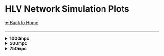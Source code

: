 # HLV Network Simulation Plots

[⬅️ Back to Home](index.md)

---


<details style=''>
<summary><strong>1000mpc</strong></summary>

<details style='margin-left: 10px;'>
<summary><strong>m1_10.0_m2_10.0</strong></summary>

<img src="plots/HLV/1000mpc/m1_10.0_m2_10.0/2dcrossmatch-1.png" alt="2dcrossmatch-1.png" width="700px" style="margin-bottom: 20px; border: 1px solid #ccc; box-shadow: 0 2px 8px rgba(0,0,0,0.1);" />
<embed src="plots/HLV/1000mpc/m1_10.0_m2_10.0/2dcrossmatch.pdf" width="100%" height="600px" type="application/pdf" style="margin-bottom: 20px; border: 1px solid #ccc;" />
<img src="plots/HLV/1000mpc/m1_10.0_m2_10.0/3dcrossmatch-1.png" alt="3dcrossmatch-1.png" width="700px" style="margin-bottom: 20px; border: 1px solid #ccc; box-shadow: 0 2px 8px rgba(0,0,0,0.1);" />
<embed src="plots/HLV/1000mpc/m1_10.0_m2_10.0/3dcrossmatch.pdf" width="100%" height="600px" type="application/pdf" style="margin-bottom: 20px; border: 1px solid #ccc;" />
<img src="plots/HLV/1000mpc/m1_10.0_m2_10.0/fisher_HLV_m1_10.0_m2_10.0_1d_marginals.png" alt="fisher_HLV_m1_10.0_m2_10.0_1d_marginals.png" width="700px" style="margin-bottom: 20px; border: 1px solid #ccc; box-shadow: 0 2px 8px rgba(0,0,0,0.1);" />
<img src="plots/HLV/1000mpc/m1_10.0_m2_10.0/fisher_HLV_m1_10.0_m2_10.0_corner.png" alt="fisher_HLV_m1_10.0_m2_10.0_corner.png" width="700px" style="margin-bottom: 20px; border: 1px solid #ccc; box-shadow: 0 2px 8px rgba(0,0,0,0.1);" />
<img src="plots/HLV/1000mpc/m1_10.0_m2_10.0/fisher_HLV_m1_10.0_m2_10.0_covariance_matrix.png" alt="fisher_HLV_m1_10.0_m2_10.0_covariance_matrix.png" width="700px" style="margin-bottom: 20px; border: 1px solid #ccc; box-shadow: 0 2px 8px rgba(0,0,0,0.1);" />
<img src="plots/HLV/1000mpc/m1_10.0_m2_10.0/fisher_HLV_m1_10.0_m2_10.0_distance_theta_posterior.png" alt="fisher_HLV_m1_10.0_m2_10.0_distance_theta_posterior.png" width="700px" style="margin-bottom: 20px; border: 1px solid #ccc; box-shadow: 0 2px 8px rgba(0,0,0,0.1);" />
<img src="plots/HLV/1000mpc/m1_10.0_m2_10.0/fisher_HLV_m1_10.0_m2_10.0_fisher_matrix.png" alt="fisher_HLV_m1_10.0_m2_10.0_fisher_matrix.png" width="700px" style="margin-bottom: 20px; border: 1px solid #ccc; box-shadow: 0 2px 8px rgba(0,0,0,0.1);" />
<img src="plots/HLV/1000mpc/m1_10.0_m2_10.0/fisher_HLV_m1_10.0_m2_10.0_radec_posterior.png" alt="fisher_HLV_m1_10.0_m2_10.0_radec_posterior.png" width="700px" style="margin-bottom: 20px; border: 1px solid #ccc; box-shadow: 0 2px 8px rgba(0,0,0,0.1);" />
<img src="plots/HLV/1000mpc/m1_10.0_m2_10.0/skymap-1.png" alt="skymap-1.png" width="700px" style="margin-bottom: 20px; border: 1px solid #ccc; box-shadow: 0 2px 8px rgba(0,0,0,0.1);" />
<embed src="plots/HLV/1000mpc/m1_10.0_m2_10.0/skymap.pdf" width="100%" height="600px" type="application/pdf" style="margin-bottom: 20px; border: 1px solid #ccc;" />

</details>

<details style='margin-left: 10px;'>
<summary><strong>m1_20.0_m2_20.0</strong></summary>

<img src="plots/HLV/1000mpc/m1_20.0_m2_20.0/2dcrossmatch-1.png" alt="2dcrossmatch-1.png" width="700px" style="margin-bottom: 20px; border: 1px solid #ccc; box-shadow: 0 2px 8px rgba(0,0,0,0.1);" />
<embed src="plots/HLV/1000mpc/m1_20.0_m2_20.0/2dcrossmatch.pdf" width="100%" height="600px" type="application/pdf" style="margin-bottom: 20px; border: 1px solid #ccc;" />
<img src="plots/HLV/1000mpc/m1_20.0_m2_20.0/3dcrossmatch-1.png" alt="3dcrossmatch-1.png" width="700px" style="margin-bottom: 20px; border: 1px solid #ccc; box-shadow: 0 2px 8px rgba(0,0,0,0.1);" />
<embed src="plots/HLV/1000mpc/m1_20.0_m2_20.0/3dcrossmatch.pdf" width="100%" height="600px" type="application/pdf" style="margin-bottom: 20px; border: 1px solid #ccc;" />
<img src="plots/HLV/1000mpc/m1_20.0_m2_20.0/fisher_HLV_m1_20.0_m2_20.0_1d_marginals.png" alt="fisher_HLV_m1_20.0_m2_20.0_1d_marginals.png" width="700px" style="margin-bottom: 20px; border: 1px solid #ccc; box-shadow: 0 2px 8px rgba(0,0,0,0.1);" />
<img src="plots/HLV/1000mpc/m1_20.0_m2_20.0/fisher_HLV_m1_20.0_m2_20.0_corner.png" alt="fisher_HLV_m1_20.0_m2_20.0_corner.png" width="700px" style="margin-bottom: 20px; border: 1px solid #ccc; box-shadow: 0 2px 8px rgba(0,0,0,0.1);" />
<img src="plots/HLV/1000mpc/m1_20.0_m2_20.0/fisher_HLV_m1_20.0_m2_20.0_covariance_matrix.png" alt="fisher_HLV_m1_20.0_m2_20.0_covariance_matrix.png" width="700px" style="margin-bottom: 20px; border: 1px solid #ccc; box-shadow: 0 2px 8px rgba(0,0,0,0.1);" />
<img src="plots/HLV/1000mpc/m1_20.0_m2_20.0/fisher_HLV_m1_20.0_m2_20.0_distance_theta_posterior.png" alt="fisher_HLV_m1_20.0_m2_20.0_distance_theta_posterior.png" width="700px" style="margin-bottom: 20px; border: 1px solid #ccc; box-shadow: 0 2px 8px rgba(0,0,0,0.1);" />
<img src="plots/HLV/1000mpc/m1_20.0_m2_20.0/fisher_HLV_m1_20.0_m2_20.0_fisher_matrix.png" alt="fisher_HLV_m1_20.0_m2_20.0_fisher_matrix.png" width="700px" style="margin-bottom: 20px; border: 1px solid #ccc; box-shadow: 0 2px 8px rgba(0,0,0,0.1);" />
<img src="plots/HLV/1000mpc/m1_20.0_m2_20.0/fisher_HLV_m1_20.0_m2_20.0_radec_posterior.png" alt="fisher_HLV_m1_20.0_m2_20.0_radec_posterior.png" width="700px" style="margin-bottom: 20px; border: 1px solid #ccc; box-shadow: 0 2px 8px rgba(0,0,0,0.1);" />
<img src="plots/HLV/1000mpc/m1_20.0_m2_20.0/skymap-1.png" alt="skymap-1.png" width="700px" style="margin-bottom: 20px; border: 1px solid #ccc; box-shadow: 0 2px 8px rgba(0,0,0,0.1);" />
<embed src="plots/HLV/1000mpc/m1_20.0_m2_20.0/skymap.pdf" width="100%" height="600px" type="application/pdf" style="margin-bottom: 20px; border: 1px solid #ccc;" />

</details>

<details style='margin-left: 10px;'>
<summary><strong>m1_30.0_m2_30.0</strong></summary>

<img src="plots/HLV/1000mpc/m1_30.0_m2_30.0/2dcrossmatch-1.png" alt="2dcrossmatch-1.png" width="700px" style="margin-bottom: 20px; border: 1px solid #ccc; box-shadow: 0 2px 8px rgba(0,0,0,0.1);" />
<embed src="plots/HLV/1000mpc/m1_30.0_m2_30.0/2dcrossmatch.pdf" width="100%" height="600px" type="application/pdf" style="margin-bottom: 20px; border: 1px solid #ccc;" />
<img src="plots/HLV/1000mpc/m1_30.0_m2_30.0/3dcrossmatch-1.png" alt="3dcrossmatch-1.png" width="700px" style="margin-bottom: 20px; border: 1px solid #ccc; box-shadow: 0 2px 8px rgba(0,0,0,0.1);" />
<embed src="plots/HLV/1000mpc/m1_30.0_m2_30.0/3dcrossmatch.pdf" width="100%" height="600px" type="application/pdf" style="margin-bottom: 20px; border: 1px solid #ccc;" />
<img src="plots/HLV/1000mpc/m1_30.0_m2_30.0/fisher_HLV_m1_30.0_m2_30.0_1d_marginals.png" alt="fisher_HLV_m1_30.0_m2_30.0_1d_marginals.png" width="700px" style="margin-bottom: 20px; border: 1px solid #ccc; box-shadow: 0 2px 8px rgba(0,0,0,0.1);" />
<img src="plots/HLV/1000mpc/m1_30.0_m2_30.0/fisher_HLV_m1_30.0_m2_30.0_corner.png" alt="fisher_HLV_m1_30.0_m2_30.0_corner.png" width="700px" style="margin-bottom: 20px; border: 1px solid #ccc; box-shadow: 0 2px 8px rgba(0,0,0,0.1);" />
<img src="plots/HLV/1000mpc/m1_30.0_m2_30.0/fisher_HLV_m1_30.0_m2_30.0_covariance_matrix.png" alt="fisher_HLV_m1_30.0_m2_30.0_covariance_matrix.png" width="700px" style="margin-bottom: 20px; border: 1px solid #ccc; box-shadow: 0 2px 8px rgba(0,0,0,0.1);" />
<img src="plots/HLV/1000mpc/m1_30.0_m2_30.0/fisher_HLV_m1_30.0_m2_30.0_distance_theta_posterior.png" alt="fisher_HLV_m1_30.0_m2_30.0_distance_theta_posterior.png" width="700px" style="margin-bottom: 20px; border: 1px solid #ccc; box-shadow: 0 2px 8px rgba(0,0,0,0.1);" />
<img src="plots/HLV/1000mpc/m1_30.0_m2_30.0/fisher_HLV_m1_30.0_m2_30.0_fisher_matrix.png" alt="fisher_HLV_m1_30.0_m2_30.0_fisher_matrix.png" width="700px" style="margin-bottom: 20px; border: 1px solid #ccc; box-shadow: 0 2px 8px rgba(0,0,0,0.1);" />
<img src="plots/HLV/1000mpc/m1_30.0_m2_30.0/fisher_HLV_m1_30.0_m2_30.0_radec_posterior.png" alt="fisher_HLV_m1_30.0_m2_30.0_radec_posterior.png" width="700px" style="margin-bottom: 20px; border: 1px solid #ccc; box-shadow: 0 2px 8px rgba(0,0,0,0.1);" />
<img src="plots/HLV/1000mpc/m1_30.0_m2_30.0/skymap-1.png" alt="skymap-1.png" width="700px" style="margin-bottom: 20px; border: 1px solid #ccc; box-shadow: 0 2px 8px rgba(0,0,0,0.1);" />
<embed src="plots/HLV/1000mpc/m1_30.0_m2_30.0/skymap.pdf" width="100%" height="600px" type="application/pdf" style="margin-bottom: 20px; border: 1px solid #ccc;" />

</details>

<details style='margin-left: 10px;'>
<summary><strong>m1_40.0_m2_40.0</strong></summary>

<img src="plots/HLV/1000mpc/m1_40.0_m2_40.0/2dcrossmatch-1.png" alt="2dcrossmatch-1.png" width="700px" style="margin-bottom: 20px; border: 1px solid #ccc; box-shadow: 0 2px 8px rgba(0,0,0,0.1);" />
<embed src="plots/HLV/1000mpc/m1_40.0_m2_40.0/2dcrossmatch.pdf" width="100%" height="600px" type="application/pdf" style="margin-bottom: 20px; border: 1px solid #ccc;" />
<img src="plots/HLV/1000mpc/m1_40.0_m2_40.0/3dcrossmatch-1.png" alt="3dcrossmatch-1.png" width="700px" style="margin-bottom: 20px; border: 1px solid #ccc; box-shadow: 0 2px 8px rgba(0,0,0,0.1);" />
<embed src="plots/HLV/1000mpc/m1_40.0_m2_40.0/3dcrossmatch.pdf" width="100%" height="600px" type="application/pdf" style="margin-bottom: 20px; border: 1px solid #ccc;" />
<img src="plots/HLV/1000mpc/m1_40.0_m2_40.0/fisher_HLV_m1_40.0_m2_40.0_1d_marginals.png" alt="fisher_HLV_m1_40.0_m2_40.0_1d_marginals.png" width="700px" style="margin-bottom: 20px; border: 1px solid #ccc; box-shadow: 0 2px 8px rgba(0,0,0,0.1);" />
<img src="plots/HLV/1000mpc/m1_40.0_m2_40.0/fisher_HLV_m1_40.0_m2_40.0_corner.png" alt="fisher_HLV_m1_40.0_m2_40.0_corner.png" width="700px" style="margin-bottom: 20px; border: 1px solid #ccc; box-shadow: 0 2px 8px rgba(0,0,0,0.1);" />
<img src="plots/HLV/1000mpc/m1_40.0_m2_40.0/fisher_HLV_m1_40.0_m2_40.0_covariance_matrix.png" alt="fisher_HLV_m1_40.0_m2_40.0_covariance_matrix.png" width="700px" style="margin-bottom: 20px; border: 1px solid #ccc; box-shadow: 0 2px 8px rgba(0,0,0,0.1);" />
<img src="plots/HLV/1000mpc/m1_40.0_m2_40.0/fisher_HLV_m1_40.0_m2_40.0_distance_theta_posterior.png" alt="fisher_HLV_m1_40.0_m2_40.0_distance_theta_posterior.png" width="700px" style="margin-bottom: 20px; border: 1px solid #ccc; box-shadow: 0 2px 8px rgba(0,0,0,0.1);" />
<img src="plots/HLV/1000mpc/m1_40.0_m2_40.0/fisher_HLV_m1_40.0_m2_40.0_fisher_matrix.png" alt="fisher_HLV_m1_40.0_m2_40.0_fisher_matrix.png" width="700px" style="margin-bottom: 20px; border: 1px solid #ccc; box-shadow: 0 2px 8px rgba(0,0,0,0.1);" />
<img src="plots/HLV/1000mpc/m1_40.0_m2_40.0/fisher_HLV_m1_40.0_m2_40.0_radec_posterior.png" alt="fisher_HLV_m1_40.0_m2_40.0_radec_posterior.png" width="700px" style="margin-bottom: 20px; border: 1px solid #ccc; box-shadow: 0 2px 8px rgba(0,0,0,0.1);" />
<img src="plots/HLV/1000mpc/m1_40.0_m2_40.0/skymap-1.png" alt="skymap-1.png" width="700px" style="margin-bottom: 20px; border: 1px solid #ccc; box-shadow: 0 2px 8px rgba(0,0,0,0.1);" />
<embed src="plots/HLV/1000mpc/m1_40.0_m2_40.0/skymap.pdf" width="100%" height="600px" type="application/pdf" style="margin-bottom: 20px; border: 1px solid #ccc;" />

</details>

<details style='margin-left: 10px;'>
<summary><strong>m1_5.0_m2_5.0</strong></summary>

<img src="plots/HLV/1000mpc/m1_5.0_m2_5.0/2dcrossmatch-1.png" alt="2dcrossmatch-1.png" width="700px" style="margin-bottom: 20px; border: 1px solid #ccc; box-shadow: 0 2px 8px rgba(0,0,0,0.1);" />
<embed src="plots/HLV/1000mpc/m1_5.0_m2_5.0/2dcrossmatch.pdf" width="100%" height="600px" type="application/pdf" style="margin-bottom: 20px; border: 1px solid #ccc;" />
<img src="plots/HLV/1000mpc/m1_5.0_m2_5.0/3dcrossmatch-1.png" alt="3dcrossmatch-1.png" width="700px" style="margin-bottom: 20px; border: 1px solid #ccc; box-shadow: 0 2px 8px rgba(0,0,0,0.1);" />
<embed src="plots/HLV/1000mpc/m1_5.0_m2_5.0/3dcrossmatch.pdf" width="100%" height="600px" type="application/pdf" style="margin-bottom: 20px; border: 1px solid #ccc;" />
<img src="plots/HLV/1000mpc/m1_5.0_m2_5.0/fisher_HLV_m1_5.0_m2_5.0_1d_marginals.png" alt="fisher_HLV_m1_5.0_m2_5.0_1d_marginals.png" width="700px" style="margin-bottom: 20px; border: 1px solid #ccc; box-shadow: 0 2px 8px rgba(0,0,0,0.1);" />
<img src="plots/HLV/1000mpc/m1_5.0_m2_5.0/fisher_HLV_m1_5.0_m2_5.0_corner.png" alt="fisher_HLV_m1_5.0_m2_5.0_corner.png" width="700px" style="margin-bottom: 20px; border: 1px solid #ccc; box-shadow: 0 2px 8px rgba(0,0,0,0.1);" />
<img src="plots/HLV/1000mpc/m1_5.0_m2_5.0/fisher_HLV_m1_5.0_m2_5.0_covariance_matrix.png" alt="fisher_HLV_m1_5.0_m2_5.0_covariance_matrix.png" width="700px" style="margin-bottom: 20px; border: 1px solid #ccc; box-shadow: 0 2px 8px rgba(0,0,0,0.1);" />
<img src="plots/HLV/1000mpc/m1_5.0_m2_5.0/fisher_HLV_m1_5.0_m2_5.0_distance_theta_posterior.png" alt="fisher_HLV_m1_5.0_m2_5.0_distance_theta_posterior.png" width="700px" style="margin-bottom: 20px; border: 1px solid #ccc; box-shadow: 0 2px 8px rgba(0,0,0,0.1);" />
<img src="plots/HLV/1000mpc/m1_5.0_m2_5.0/fisher_HLV_m1_5.0_m2_5.0_fisher_matrix.png" alt="fisher_HLV_m1_5.0_m2_5.0_fisher_matrix.png" width="700px" style="margin-bottom: 20px; border: 1px solid #ccc; box-shadow: 0 2px 8px rgba(0,0,0,0.1);" />
<img src="plots/HLV/1000mpc/m1_5.0_m2_5.0/fisher_HLV_m1_5.0_m2_5.0_radec_posterior.png" alt="fisher_HLV_m1_5.0_m2_5.0_radec_posterior.png" width="700px" style="margin-bottom: 20px; border: 1px solid #ccc; box-shadow: 0 2px 8px rgba(0,0,0,0.1);" />
<img src="plots/HLV/1000mpc/m1_5.0_m2_5.0/skymap-1.png" alt="skymap-1.png" width="700px" style="margin-bottom: 20px; border: 1px solid #ccc; box-shadow: 0 2px 8px rgba(0,0,0,0.1);" />
<embed src="plots/HLV/1000mpc/m1_5.0_m2_5.0/skymap.pdf" width="100%" height="600px" type="application/pdf" style="margin-bottom: 20px; border: 1px solid #ccc;" />

</details>

<details style='margin-left: 10px;'>
<summary><strong>m1_50.0_m2_50.0</strong></summary>

<img src="plots/HLV/1000mpc/m1_50.0_m2_50.0/2dcrossmatch-1.png" alt="2dcrossmatch-1.png" width="700px" style="margin-bottom: 20px; border: 1px solid #ccc; box-shadow: 0 2px 8px rgba(0,0,0,0.1);" />
<embed src="plots/HLV/1000mpc/m1_50.0_m2_50.0/2dcrossmatch.pdf" width="100%" height="600px" type="application/pdf" style="margin-bottom: 20px; border: 1px solid #ccc;" />
<img src="plots/HLV/1000mpc/m1_50.0_m2_50.0/3dcrossmatch-1.png" alt="3dcrossmatch-1.png" width="700px" style="margin-bottom: 20px; border: 1px solid #ccc; box-shadow: 0 2px 8px rgba(0,0,0,0.1);" />
<embed src="plots/HLV/1000mpc/m1_50.0_m2_50.0/3dcrossmatch.pdf" width="100%" height="600px" type="application/pdf" style="margin-bottom: 20px; border: 1px solid #ccc;" />
<img src="plots/HLV/1000mpc/m1_50.0_m2_50.0/fisher_HLV_m1_50.0_m2_50.0_1d_marginals.png" alt="fisher_HLV_m1_50.0_m2_50.0_1d_marginals.png" width="700px" style="margin-bottom: 20px; border: 1px solid #ccc; box-shadow: 0 2px 8px rgba(0,0,0,0.1);" />
<img src="plots/HLV/1000mpc/m1_50.0_m2_50.0/fisher_HLV_m1_50.0_m2_50.0_corner.png" alt="fisher_HLV_m1_50.0_m2_50.0_corner.png" width="700px" style="margin-bottom: 20px; border: 1px solid #ccc; box-shadow: 0 2px 8px rgba(0,0,0,0.1);" />
<img src="plots/HLV/1000mpc/m1_50.0_m2_50.0/fisher_HLV_m1_50.0_m2_50.0_covariance_matrix.png" alt="fisher_HLV_m1_50.0_m2_50.0_covariance_matrix.png" width="700px" style="margin-bottom: 20px; border: 1px solid #ccc; box-shadow: 0 2px 8px rgba(0,0,0,0.1);" />
<img src="plots/HLV/1000mpc/m1_50.0_m2_50.0/fisher_HLV_m1_50.0_m2_50.0_distance_theta_posterior.png" alt="fisher_HLV_m1_50.0_m2_50.0_distance_theta_posterior.png" width="700px" style="margin-bottom: 20px; border: 1px solid #ccc; box-shadow: 0 2px 8px rgba(0,0,0,0.1);" />
<img src="plots/HLV/1000mpc/m1_50.0_m2_50.0/fisher_HLV_m1_50.0_m2_50.0_fisher_matrix.png" alt="fisher_HLV_m1_50.0_m2_50.0_fisher_matrix.png" width="700px" style="margin-bottom: 20px; border: 1px solid #ccc; box-shadow: 0 2px 8px rgba(0,0,0,0.1);" />
<img src="plots/HLV/1000mpc/m1_50.0_m2_50.0/fisher_HLV_m1_50.0_m2_50.0_radec_posterior.png" alt="fisher_HLV_m1_50.0_m2_50.0_radec_posterior.png" width="700px" style="margin-bottom: 20px; border: 1px solid #ccc; box-shadow: 0 2px 8px rgba(0,0,0,0.1);" />
<img src="plots/HLV/1000mpc/m1_50.0_m2_50.0/skymap-1.png" alt="skymap-1.png" width="700px" style="margin-bottom: 20px; border: 1px solid #ccc; box-shadow: 0 2px 8px rgba(0,0,0,0.1);" />
<embed src="plots/HLV/1000mpc/m1_50.0_m2_50.0/skymap.pdf" width="100%" height="600px" type="application/pdf" style="margin-bottom: 20px; border: 1px solid #ccc;" />

</details>

</details>


<details style=''>
<summary><strong>500mpc</strong></summary>

<details style='margin-left: 10px;'>
<summary><strong>m1_10.0_m2_10.0</strong></summary>

<img src="plots/HLV/500mpc/m1_10.0_m2_10.0/2dcrossmatch-1.png" alt="2dcrossmatch-1.png" width="700px" style="margin-bottom: 20px; border: 1px solid #ccc; box-shadow: 0 2px 8px rgba(0,0,0,0.1);" />
<embed src="plots/HLV/500mpc/m1_10.0_m2_10.0/2dcrossmatch.pdf" width="100%" height="600px" type="application/pdf" style="margin-bottom: 20px; border: 1px solid #ccc;" />
<img src="plots/HLV/500mpc/m1_10.0_m2_10.0/3dcrossmatch-1.png" alt="3dcrossmatch-1.png" width="700px" style="margin-bottom: 20px; border: 1px solid #ccc; box-shadow: 0 2px 8px rgba(0,0,0,0.1);" />
<embed src="plots/HLV/500mpc/m1_10.0_m2_10.0/3dcrossmatch.pdf" width="100%" height="600px" type="application/pdf" style="margin-bottom: 20px; border: 1px solid #ccc;" />
<img src="plots/HLV/500mpc/m1_10.0_m2_10.0/fisher_HLV_m1_10.0_m2_10.0_1d_marginals.png" alt="fisher_HLV_m1_10.0_m2_10.0_1d_marginals.png" width="700px" style="margin-bottom: 20px; border: 1px solid #ccc; box-shadow: 0 2px 8px rgba(0,0,0,0.1);" />
<img src="plots/HLV/500mpc/m1_10.0_m2_10.0/fisher_HLV_m1_10.0_m2_10.0_corner.png" alt="fisher_HLV_m1_10.0_m2_10.0_corner.png" width="700px" style="margin-bottom: 20px; border: 1px solid #ccc; box-shadow: 0 2px 8px rgba(0,0,0,0.1);" />
<img src="plots/HLV/500mpc/m1_10.0_m2_10.0/fisher_HLV_m1_10.0_m2_10.0_covariance_matrix.png" alt="fisher_HLV_m1_10.0_m2_10.0_covariance_matrix.png" width="700px" style="margin-bottom: 20px; border: 1px solid #ccc; box-shadow: 0 2px 8px rgba(0,0,0,0.1);" />
<img src="plots/HLV/500mpc/m1_10.0_m2_10.0/fisher_HLV_m1_10.0_m2_10.0_distance_theta_posterior.png" alt="fisher_HLV_m1_10.0_m2_10.0_distance_theta_posterior.png" width="700px" style="margin-bottom: 20px; border: 1px solid #ccc; box-shadow: 0 2px 8px rgba(0,0,0,0.1);" />
<img src="plots/HLV/500mpc/m1_10.0_m2_10.0/fisher_HLV_m1_10.0_m2_10.0_fisher_matrix.png" alt="fisher_HLV_m1_10.0_m2_10.0_fisher_matrix.png" width="700px" style="margin-bottom: 20px; border: 1px solid #ccc; box-shadow: 0 2px 8px rgba(0,0,0,0.1);" />
<img src="plots/HLV/500mpc/m1_10.0_m2_10.0/fisher_HLV_m1_10.0_m2_10.0_radec_posterior.png" alt="fisher_HLV_m1_10.0_m2_10.0_radec_posterior.png" width="700px" style="margin-bottom: 20px; border: 1px solid #ccc; box-shadow: 0 2px 8px rgba(0,0,0,0.1);" />
<img src="plots/HLV/500mpc/m1_10.0_m2_10.0/skymap-1.png" alt="skymap-1.png" width="700px" style="margin-bottom: 20px; border: 1px solid #ccc; box-shadow: 0 2px 8px rgba(0,0,0,0.1);" />
<embed src="plots/HLV/500mpc/m1_10.0_m2_10.0/skymap.pdf" width="100%" height="600px" type="application/pdf" style="margin-bottom: 20px; border: 1px solid #ccc;" />

</details>

<details style='margin-left: 10px;'>
<summary><strong>m1_20.0_m2_20.0</strong></summary>

<img src="plots/HLV/500mpc/m1_20.0_m2_20.0/2dcrossmatch-1.png" alt="2dcrossmatch-1.png" width="700px" style="margin-bottom: 20px; border: 1px solid #ccc; box-shadow: 0 2px 8px rgba(0,0,0,0.1);" />
<embed src="plots/HLV/500mpc/m1_20.0_m2_20.0/2dcrossmatch.pdf" width="100%" height="600px" type="application/pdf" style="margin-bottom: 20px; border: 1px solid #ccc;" />
<img src="plots/HLV/500mpc/m1_20.0_m2_20.0/3dcrossmatch-1.png" alt="3dcrossmatch-1.png" width="700px" style="margin-bottom: 20px; border: 1px solid #ccc; box-shadow: 0 2px 8px rgba(0,0,0,0.1);" />
<embed src="plots/HLV/500mpc/m1_20.0_m2_20.0/3dcrossmatch.pdf" width="100%" height="600px" type="application/pdf" style="margin-bottom: 20px; border: 1px solid #ccc;" />
<img src="plots/HLV/500mpc/m1_20.0_m2_20.0/fisher_HLV_m1_20.0_m2_20.0_1d_marginals.png" alt="fisher_HLV_m1_20.0_m2_20.0_1d_marginals.png" width="700px" style="margin-bottom: 20px; border: 1px solid #ccc; box-shadow: 0 2px 8px rgba(0,0,0,0.1);" />
<img src="plots/HLV/500mpc/m1_20.0_m2_20.0/fisher_HLV_m1_20.0_m2_20.0_corner.png" alt="fisher_HLV_m1_20.0_m2_20.0_corner.png" width="700px" style="margin-bottom: 20px; border: 1px solid #ccc; box-shadow: 0 2px 8px rgba(0,0,0,0.1);" />
<img src="plots/HLV/500mpc/m1_20.0_m2_20.0/fisher_HLV_m1_20.0_m2_20.0_covariance_matrix.png" alt="fisher_HLV_m1_20.0_m2_20.0_covariance_matrix.png" width="700px" style="margin-bottom: 20px; border: 1px solid #ccc; box-shadow: 0 2px 8px rgba(0,0,0,0.1);" />
<img src="plots/HLV/500mpc/m1_20.0_m2_20.0/fisher_HLV_m1_20.0_m2_20.0_distance_theta_posterior.png" alt="fisher_HLV_m1_20.0_m2_20.0_distance_theta_posterior.png" width="700px" style="margin-bottom: 20px; border: 1px solid #ccc; box-shadow: 0 2px 8px rgba(0,0,0,0.1);" />
<img src="plots/HLV/500mpc/m1_20.0_m2_20.0/fisher_HLV_m1_20.0_m2_20.0_fisher_matrix.png" alt="fisher_HLV_m1_20.0_m2_20.0_fisher_matrix.png" width="700px" style="margin-bottom: 20px; border: 1px solid #ccc; box-shadow: 0 2px 8px rgba(0,0,0,0.1);" />
<img src="plots/HLV/500mpc/m1_20.0_m2_20.0/fisher_HLV_m1_20.0_m2_20.0_radec_posterior.png" alt="fisher_HLV_m1_20.0_m2_20.0_radec_posterior.png" width="700px" style="margin-bottom: 20px; border: 1px solid #ccc; box-shadow: 0 2px 8px rgba(0,0,0,0.1);" />
<img src="plots/HLV/500mpc/m1_20.0_m2_20.0/skymap-1.png" alt="skymap-1.png" width="700px" style="margin-bottom: 20px; border: 1px solid #ccc; box-shadow: 0 2px 8px rgba(0,0,0,0.1);" />
<embed src="plots/HLV/500mpc/m1_20.0_m2_20.0/skymap.pdf" width="100%" height="600px" type="application/pdf" style="margin-bottom: 20px; border: 1px solid #ccc;" />

</details>

<details style='margin-left: 10px;'>
<summary><strong>m1_30.0_m2_30.0</strong></summary>

<img src="plots/HLV/500mpc/m1_30.0_m2_30.0/2dcrossmatch-1.png" alt="2dcrossmatch-1.png" width="700px" style="margin-bottom: 20px; border: 1px solid #ccc; box-shadow: 0 2px 8px rgba(0,0,0,0.1);" />
<embed src="plots/HLV/500mpc/m1_30.0_m2_30.0/2dcrossmatch.pdf" width="100%" height="600px" type="application/pdf" style="margin-bottom: 20px; border: 1px solid #ccc;" />
<img src="plots/HLV/500mpc/m1_30.0_m2_30.0/3dcrossmatch-1.png" alt="3dcrossmatch-1.png" width="700px" style="margin-bottom: 20px; border: 1px solid #ccc; box-shadow: 0 2px 8px rgba(0,0,0,0.1);" />
<embed src="plots/HLV/500mpc/m1_30.0_m2_30.0/3dcrossmatch.pdf" width="100%" height="600px" type="application/pdf" style="margin-bottom: 20px; border: 1px solid #ccc;" />
<img src="plots/HLV/500mpc/m1_30.0_m2_30.0/fisher_HLV_m1_30.0_m2_30.0_1d_marginals.png" alt="fisher_HLV_m1_30.0_m2_30.0_1d_marginals.png" width="700px" style="margin-bottom: 20px; border: 1px solid #ccc; box-shadow: 0 2px 8px rgba(0,0,0,0.1);" />
<img src="plots/HLV/500mpc/m1_30.0_m2_30.0/fisher_HLV_m1_30.0_m2_30.0_corner.png" alt="fisher_HLV_m1_30.0_m2_30.0_corner.png" width="700px" style="margin-bottom: 20px; border: 1px solid #ccc; box-shadow: 0 2px 8px rgba(0,0,0,0.1);" />
<img src="plots/HLV/500mpc/m1_30.0_m2_30.0/fisher_HLV_m1_30.0_m2_30.0_covariance_matrix.png" alt="fisher_HLV_m1_30.0_m2_30.0_covariance_matrix.png" width="700px" style="margin-bottom: 20px; border: 1px solid #ccc; box-shadow: 0 2px 8px rgba(0,0,0,0.1);" />
<img src="plots/HLV/500mpc/m1_30.0_m2_30.0/fisher_HLV_m1_30.0_m2_30.0_distance_theta_posterior.png" alt="fisher_HLV_m1_30.0_m2_30.0_distance_theta_posterior.png" width="700px" style="margin-bottom: 20px; border: 1px solid #ccc; box-shadow: 0 2px 8px rgba(0,0,0,0.1);" />
<img src="plots/HLV/500mpc/m1_30.0_m2_30.0/fisher_HLV_m1_30.0_m2_30.0_fisher_matrix.png" alt="fisher_HLV_m1_30.0_m2_30.0_fisher_matrix.png" width="700px" style="margin-bottom: 20px; border: 1px solid #ccc; box-shadow: 0 2px 8px rgba(0,0,0,0.1);" />
<img src="plots/HLV/500mpc/m1_30.0_m2_30.0/fisher_HLV_m1_30.0_m2_30.0_radec_posterior.png" alt="fisher_HLV_m1_30.0_m2_30.0_radec_posterior.png" width="700px" style="margin-bottom: 20px; border: 1px solid #ccc; box-shadow: 0 2px 8px rgba(0,0,0,0.1);" />
<img src="plots/HLV/500mpc/m1_30.0_m2_30.0/skymap-1.png" alt="skymap-1.png" width="700px" style="margin-bottom: 20px; border: 1px solid #ccc; box-shadow: 0 2px 8px rgba(0,0,0,0.1);" />
<embed src="plots/HLV/500mpc/m1_30.0_m2_30.0/skymap.pdf" width="100%" height="600px" type="application/pdf" style="margin-bottom: 20px; border: 1px solid #ccc;" />

</details>

<details style='margin-left: 10px;'>
<summary><strong>m1_40.0_m2_40.0</strong></summary>

<img src="plots/HLV/500mpc/m1_40.0_m2_40.0/2dcrossmatch-1.png" alt="2dcrossmatch-1.png" width="700px" style="margin-bottom: 20px; border: 1px solid #ccc; box-shadow: 0 2px 8px rgba(0,0,0,0.1);" />
<embed src="plots/HLV/500mpc/m1_40.0_m2_40.0/2dcrossmatch.pdf" width="100%" height="600px" type="application/pdf" style="margin-bottom: 20px; border: 1px solid #ccc;" />
<img src="plots/HLV/500mpc/m1_40.0_m2_40.0/3dcrossmatch-1.png" alt="3dcrossmatch-1.png" width="700px" style="margin-bottom: 20px; border: 1px solid #ccc; box-shadow: 0 2px 8px rgba(0,0,0,0.1);" />
<embed src="plots/HLV/500mpc/m1_40.0_m2_40.0/3dcrossmatch.pdf" width="100%" height="600px" type="application/pdf" style="margin-bottom: 20px; border: 1px solid #ccc;" />
<img src="plots/HLV/500mpc/m1_40.0_m2_40.0/fisher_HLV_m1_40.0_m2_40.0_1d_marginals.png" alt="fisher_HLV_m1_40.0_m2_40.0_1d_marginals.png" width="700px" style="margin-bottom: 20px; border: 1px solid #ccc; box-shadow: 0 2px 8px rgba(0,0,0,0.1);" />
<img src="plots/HLV/500mpc/m1_40.0_m2_40.0/fisher_HLV_m1_40.0_m2_40.0_corner.png" alt="fisher_HLV_m1_40.0_m2_40.0_corner.png" width="700px" style="margin-bottom: 20px; border: 1px solid #ccc; box-shadow: 0 2px 8px rgba(0,0,0,0.1);" />
<img src="plots/HLV/500mpc/m1_40.0_m2_40.0/fisher_HLV_m1_40.0_m2_40.0_covariance_matrix.png" alt="fisher_HLV_m1_40.0_m2_40.0_covariance_matrix.png" width="700px" style="margin-bottom: 20px; border: 1px solid #ccc; box-shadow: 0 2px 8px rgba(0,0,0,0.1);" />
<img src="plots/HLV/500mpc/m1_40.0_m2_40.0/fisher_HLV_m1_40.0_m2_40.0_distance_theta_posterior.png" alt="fisher_HLV_m1_40.0_m2_40.0_distance_theta_posterior.png" width="700px" style="margin-bottom: 20px; border: 1px solid #ccc; box-shadow: 0 2px 8px rgba(0,0,0,0.1);" />
<img src="plots/HLV/500mpc/m1_40.0_m2_40.0/fisher_HLV_m1_40.0_m2_40.0_fisher_matrix.png" alt="fisher_HLV_m1_40.0_m2_40.0_fisher_matrix.png" width="700px" style="margin-bottom: 20px; border: 1px solid #ccc; box-shadow: 0 2px 8px rgba(0,0,0,0.1);" />
<img src="plots/HLV/500mpc/m1_40.0_m2_40.0/fisher_HLV_m1_40.0_m2_40.0_radec_posterior.png" alt="fisher_HLV_m1_40.0_m2_40.0_radec_posterior.png" width="700px" style="margin-bottom: 20px; border: 1px solid #ccc; box-shadow: 0 2px 8px rgba(0,0,0,0.1);" />
<img src="plots/HLV/500mpc/m1_40.0_m2_40.0/skymap-1.png" alt="skymap-1.png" width="700px" style="margin-bottom: 20px; border: 1px solid #ccc; box-shadow: 0 2px 8px rgba(0,0,0,0.1);" />
<embed src="plots/HLV/500mpc/m1_40.0_m2_40.0/skymap.pdf" width="100%" height="600px" type="application/pdf" style="margin-bottom: 20px; border: 1px solid #ccc;" />

</details>

<details style='margin-left: 10px;'>
<summary><strong>m1_5.0_m2_5.0</strong></summary>

<img src="plots/HLV/500mpc/m1_5.0_m2_5.0/2dcrossmatch-1.png" alt="2dcrossmatch-1.png" width="700px" style="margin-bottom: 20px; border: 1px solid #ccc; box-shadow: 0 2px 8px rgba(0,0,0,0.1);" />
<embed src="plots/HLV/500mpc/m1_5.0_m2_5.0/2dcrossmatch.pdf" width="100%" height="600px" type="application/pdf" style="margin-bottom: 20px; border: 1px solid #ccc;" />
<img src="plots/HLV/500mpc/m1_5.0_m2_5.0/3dcrossmatch-1.png" alt="3dcrossmatch-1.png" width="700px" style="margin-bottom: 20px; border: 1px solid #ccc; box-shadow: 0 2px 8px rgba(0,0,0,0.1);" />
<embed src="plots/HLV/500mpc/m1_5.0_m2_5.0/3dcrossmatch.pdf" width="100%" height="600px" type="application/pdf" style="margin-bottom: 20px; border: 1px solid #ccc;" />
<img src="plots/HLV/500mpc/m1_5.0_m2_5.0/fisher_HLV_m1_5.0_m2_5.0_1d_marginals.png" alt="fisher_HLV_m1_5.0_m2_5.0_1d_marginals.png" width="700px" style="margin-bottom: 20px; border: 1px solid #ccc; box-shadow: 0 2px 8px rgba(0,0,0,0.1);" />
<img src="plots/HLV/500mpc/m1_5.0_m2_5.0/fisher_HLV_m1_5.0_m2_5.0_corner.png" alt="fisher_HLV_m1_5.0_m2_5.0_corner.png" width="700px" style="margin-bottom: 20px; border: 1px solid #ccc; box-shadow: 0 2px 8px rgba(0,0,0,0.1);" />
<img src="plots/HLV/500mpc/m1_5.0_m2_5.0/fisher_HLV_m1_5.0_m2_5.0_covariance_matrix.png" alt="fisher_HLV_m1_5.0_m2_5.0_covariance_matrix.png" width="700px" style="margin-bottom: 20px; border: 1px solid #ccc; box-shadow: 0 2px 8px rgba(0,0,0,0.1);" />
<img src="plots/HLV/500mpc/m1_5.0_m2_5.0/fisher_HLV_m1_5.0_m2_5.0_distance_theta_posterior.png" alt="fisher_HLV_m1_5.0_m2_5.0_distance_theta_posterior.png" width="700px" style="margin-bottom: 20px; border: 1px solid #ccc; box-shadow: 0 2px 8px rgba(0,0,0,0.1);" />
<img src="plots/HLV/500mpc/m1_5.0_m2_5.0/fisher_HLV_m1_5.0_m2_5.0_fisher_matrix.png" alt="fisher_HLV_m1_5.0_m2_5.0_fisher_matrix.png" width="700px" style="margin-bottom: 20px; border: 1px solid #ccc; box-shadow: 0 2px 8px rgba(0,0,0,0.1);" />
<img src="plots/HLV/500mpc/m1_5.0_m2_5.0/fisher_HLV_m1_5.0_m2_5.0_radec_posterior.png" alt="fisher_HLV_m1_5.0_m2_5.0_radec_posterior.png" width="700px" style="margin-bottom: 20px; border: 1px solid #ccc; box-shadow: 0 2px 8px rgba(0,0,0,0.1);" />
<img src="plots/HLV/500mpc/m1_5.0_m2_5.0/skymap-1.png" alt="skymap-1.png" width="700px" style="margin-bottom: 20px; border: 1px solid #ccc; box-shadow: 0 2px 8px rgba(0,0,0,0.1);" />
<embed src="plots/HLV/500mpc/m1_5.0_m2_5.0/skymap.pdf" width="100%" height="600px" type="application/pdf" style="margin-bottom: 20px; border: 1px solid #ccc;" />

</details>

<details style='margin-left: 10px;'>
<summary><strong>m1_50.0_m2_50.0</strong></summary>

<img src="plots/HLV/500mpc/m1_50.0_m2_50.0/2dcrossmatch-1.png" alt="2dcrossmatch-1.png" width="700px" style="margin-bottom: 20px; border: 1px solid #ccc; box-shadow: 0 2px 8px rgba(0,0,0,0.1);" />
<embed src="plots/HLV/500mpc/m1_50.0_m2_50.0/2dcrossmatch.pdf" width="100%" height="600px" type="application/pdf" style="margin-bottom: 20px; border: 1px solid #ccc;" />
<img src="plots/HLV/500mpc/m1_50.0_m2_50.0/3dcrossmatch-1.png" alt="3dcrossmatch-1.png" width="700px" style="margin-bottom: 20px; border: 1px solid #ccc; box-shadow: 0 2px 8px rgba(0,0,0,0.1);" />
<embed src="plots/HLV/500mpc/m1_50.0_m2_50.0/3dcrossmatch.pdf" width="100%" height="600px" type="application/pdf" style="margin-bottom: 20px; border: 1px solid #ccc;" />
<img src="plots/HLV/500mpc/m1_50.0_m2_50.0/fisher_HLV_m1_50.0_m2_50.0_1d_marginals.png" alt="fisher_HLV_m1_50.0_m2_50.0_1d_marginals.png" width="700px" style="margin-bottom: 20px; border: 1px solid #ccc; box-shadow: 0 2px 8px rgba(0,0,0,0.1);" />
<img src="plots/HLV/500mpc/m1_50.0_m2_50.0/fisher_HLV_m1_50.0_m2_50.0_corner.png" alt="fisher_HLV_m1_50.0_m2_50.0_corner.png" width="700px" style="margin-bottom: 20px; border: 1px solid #ccc; box-shadow: 0 2px 8px rgba(0,0,0,0.1);" />
<img src="plots/HLV/500mpc/m1_50.0_m2_50.0/fisher_HLV_m1_50.0_m2_50.0_covariance_matrix.png" alt="fisher_HLV_m1_50.0_m2_50.0_covariance_matrix.png" width="700px" style="margin-bottom: 20px; border: 1px solid #ccc; box-shadow: 0 2px 8px rgba(0,0,0,0.1);" />
<img src="plots/HLV/500mpc/m1_50.0_m2_50.0/fisher_HLV_m1_50.0_m2_50.0_distance_theta_posterior.png" alt="fisher_HLV_m1_50.0_m2_50.0_distance_theta_posterior.png" width="700px" style="margin-bottom: 20px; border: 1px solid #ccc; box-shadow: 0 2px 8px rgba(0,0,0,0.1);" />
<img src="plots/HLV/500mpc/m1_50.0_m2_50.0/fisher_HLV_m1_50.0_m2_50.0_fisher_matrix.png" alt="fisher_HLV_m1_50.0_m2_50.0_fisher_matrix.png" width="700px" style="margin-bottom: 20px; border: 1px solid #ccc; box-shadow: 0 2px 8px rgba(0,0,0,0.1);" />
<img src="plots/HLV/500mpc/m1_50.0_m2_50.0/fisher_HLV_m1_50.0_m2_50.0_radec_posterior.png" alt="fisher_HLV_m1_50.0_m2_50.0_radec_posterior.png" width="700px" style="margin-bottom: 20px; border: 1px solid #ccc; box-shadow: 0 2px 8px rgba(0,0,0,0.1);" />
<img src="plots/HLV/500mpc/m1_50.0_m2_50.0/skymap-1.png" alt="skymap-1.png" width="700px" style="margin-bottom: 20px; border: 1px solid #ccc; box-shadow: 0 2px 8px rgba(0,0,0,0.1);" />
<embed src="plots/HLV/500mpc/m1_50.0_m2_50.0/skymap.pdf" width="100%" height="600px" type="application/pdf" style="margin-bottom: 20px; border: 1px solid #ccc;" />

</details>

</details>


<details style=''>
<summary><strong>750mpc</strong></summary>

<details style='margin-left: 10px;'>
<summary><strong>m1_10.0_m2_10.0</strong></summary>

<img src="plots/HLV/750mpc/m1_10.0_m2_10.0/2dcrossmatch-1.png" alt="2dcrossmatch-1.png" width="700px" style="margin-bottom: 20px; border: 1px solid #ccc; box-shadow: 0 2px 8px rgba(0,0,0,0.1);" />
<embed src="plots/HLV/750mpc/m1_10.0_m2_10.0/2dcrossmatch.pdf" width="100%" height="600px" type="application/pdf" style="margin-bottom: 20px; border: 1px solid #ccc;" />
<img src="plots/HLV/750mpc/m1_10.0_m2_10.0/3dcrossmatch-1.png" alt="3dcrossmatch-1.png" width="700px" style="margin-bottom: 20px; border: 1px solid #ccc; box-shadow: 0 2px 8px rgba(0,0,0,0.1);" />
<embed src="plots/HLV/750mpc/m1_10.0_m2_10.0/3dcrossmatch.pdf" width="100%" height="600px" type="application/pdf" style="margin-bottom: 20px; border: 1px solid #ccc;" />
<img src="plots/HLV/750mpc/m1_10.0_m2_10.0/fisher_HLV_m1_10.0_m2_10.0_1d_marginals.png" alt="fisher_HLV_m1_10.0_m2_10.0_1d_marginals.png" width="700px" style="margin-bottom: 20px; border: 1px solid #ccc; box-shadow: 0 2px 8px rgba(0,0,0,0.1);" />
<img src="plots/HLV/750mpc/m1_10.0_m2_10.0/fisher_HLV_m1_10.0_m2_10.0_corner.png" alt="fisher_HLV_m1_10.0_m2_10.0_corner.png" width="700px" style="margin-bottom: 20px; border: 1px solid #ccc; box-shadow: 0 2px 8px rgba(0,0,0,0.1);" />
<img src="plots/HLV/750mpc/m1_10.0_m2_10.0/fisher_HLV_m1_10.0_m2_10.0_covariance_matrix.png" alt="fisher_HLV_m1_10.0_m2_10.0_covariance_matrix.png" width="700px" style="margin-bottom: 20px; border: 1px solid #ccc; box-shadow: 0 2px 8px rgba(0,0,0,0.1);" />
<img src="plots/HLV/750mpc/m1_10.0_m2_10.0/fisher_HLV_m1_10.0_m2_10.0_distance_theta_posterior.png" alt="fisher_HLV_m1_10.0_m2_10.0_distance_theta_posterior.png" width="700px" style="margin-bottom: 20px; border: 1px solid #ccc; box-shadow: 0 2px 8px rgba(0,0,0,0.1);" />
<img src="plots/HLV/750mpc/m1_10.0_m2_10.0/fisher_HLV_m1_10.0_m2_10.0_fisher_matrix.png" alt="fisher_HLV_m1_10.0_m2_10.0_fisher_matrix.png" width="700px" style="margin-bottom: 20px; border: 1px solid #ccc; box-shadow: 0 2px 8px rgba(0,0,0,0.1);" />
<img src="plots/HLV/750mpc/m1_10.0_m2_10.0/fisher_HLV_m1_10.0_m2_10.0_radec_posterior.png" alt="fisher_HLV_m1_10.0_m2_10.0_radec_posterior.png" width="700px" style="margin-bottom: 20px; border: 1px solid #ccc; box-shadow: 0 2px 8px rgba(0,0,0,0.1);" />
<img src="plots/HLV/750mpc/m1_10.0_m2_10.0/skymap-1.png" alt="skymap-1.png" width="700px" style="margin-bottom: 20px; border: 1px solid #ccc; box-shadow: 0 2px 8px rgba(0,0,0,0.1);" />
<embed src="plots/HLV/750mpc/m1_10.0_m2_10.0/skymap.pdf" width="100%" height="600px" type="application/pdf" style="margin-bottom: 20px; border: 1px solid #ccc;" />

</details>

<details style='margin-left: 10px;'>
<summary><strong>m1_20.0_m2_20.0</strong></summary>

<img src="plots/HLV/750mpc/m1_20.0_m2_20.0/2dcrossmatch-1.png" alt="2dcrossmatch-1.png" width="700px" style="margin-bottom: 20px; border: 1px solid #ccc; box-shadow: 0 2px 8px rgba(0,0,0,0.1);" />
<embed src="plots/HLV/750mpc/m1_20.0_m2_20.0/2dcrossmatch.pdf" width="100%" height="600px" type="application/pdf" style="margin-bottom: 20px; border: 1px solid #ccc;" />
<img src="plots/HLV/750mpc/m1_20.0_m2_20.0/3dcrossmatch-1.png" alt="3dcrossmatch-1.png" width="700px" style="margin-bottom: 20px; border: 1px solid #ccc; box-shadow: 0 2px 8px rgba(0,0,0,0.1);" />
<embed src="plots/HLV/750mpc/m1_20.0_m2_20.0/3dcrossmatch.pdf" width="100%" height="600px" type="application/pdf" style="margin-bottom: 20px; border: 1px solid #ccc;" />
<img src="plots/HLV/750mpc/m1_20.0_m2_20.0/fisher_HLV_m1_20.0_m2_20.0_1d_marginals.png" alt="fisher_HLV_m1_20.0_m2_20.0_1d_marginals.png" width="700px" style="margin-bottom: 20px; border: 1px solid #ccc; box-shadow: 0 2px 8px rgba(0,0,0,0.1);" />
<img src="plots/HLV/750mpc/m1_20.0_m2_20.0/fisher_HLV_m1_20.0_m2_20.0_corner.png" alt="fisher_HLV_m1_20.0_m2_20.0_corner.png" width="700px" style="margin-bottom: 20px; border: 1px solid #ccc; box-shadow: 0 2px 8px rgba(0,0,0,0.1);" />
<img src="plots/HLV/750mpc/m1_20.0_m2_20.0/fisher_HLV_m1_20.0_m2_20.0_covariance_matrix.png" alt="fisher_HLV_m1_20.0_m2_20.0_covariance_matrix.png" width="700px" style="margin-bottom: 20px; border: 1px solid #ccc; box-shadow: 0 2px 8px rgba(0,0,0,0.1);" />
<img src="plots/HLV/750mpc/m1_20.0_m2_20.0/fisher_HLV_m1_20.0_m2_20.0_distance_theta_posterior.png" alt="fisher_HLV_m1_20.0_m2_20.0_distance_theta_posterior.png" width="700px" style="margin-bottom: 20px; border: 1px solid #ccc; box-shadow: 0 2px 8px rgba(0,0,0,0.1);" />
<img src="plots/HLV/750mpc/m1_20.0_m2_20.0/fisher_HLV_m1_20.0_m2_20.0_fisher_matrix.png" alt="fisher_HLV_m1_20.0_m2_20.0_fisher_matrix.png" width="700px" style="margin-bottom: 20px; border: 1px solid #ccc; box-shadow: 0 2px 8px rgba(0,0,0,0.1);" />
<img src="plots/HLV/750mpc/m1_20.0_m2_20.0/fisher_HLV_m1_20.0_m2_20.0_radec_posterior.png" alt="fisher_HLV_m1_20.0_m2_20.0_radec_posterior.png" width="700px" style="margin-bottom: 20px; border: 1px solid #ccc; box-shadow: 0 2px 8px rgba(0,0,0,0.1);" />
<img src="plots/HLV/750mpc/m1_20.0_m2_20.0/skymap-1.png" alt="skymap-1.png" width="700px" style="margin-bottom: 20px; border: 1px solid #ccc; box-shadow: 0 2px 8px rgba(0,0,0,0.1);" />
<embed src="plots/HLV/750mpc/m1_20.0_m2_20.0/skymap.pdf" width="100%" height="600px" type="application/pdf" style="margin-bottom: 20px; border: 1px solid #ccc;" />

</details>

<details style='margin-left: 10px;'>
<summary><strong>m1_30.0_m2_30.0</strong></summary>

<img src="plots/HLV/750mpc/m1_30.0_m2_30.0/2dcrossmatch-1.png" alt="2dcrossmatch-1.png" width="700px" style="margin-bottom: 20px; border: 1px solid #ccc; box-shadow: 0 2px 8px rgba(0,0,0,0.1);" />
<embed src="plots/HLV/750mpc/m1_30.0_m2_30.0/2dcrossmatch.pdf" width="100%" height="600px" type="application/pdf" style="margin-bottom: 20px; border: 1px solid #ccc;" />
<img src="plots/HLV/750mpc/m1_30.0_m2_30.0/3dcrossmatch-1.png" alt="3dcrossmatch-1.png" width="700px" style="margin-bottom: 20px; border: 1px solid #ccc; box-shadow: 0 2px 8px rgba(0,0,0,0.1);" />
<embed src="plots/HLV/750mpc/m1_30.0_m2_30.0/3dcrossmatch.pdf" width="100%" height="600px" type="application/pdf" style="margin-bottom: 20px; border: 1px solid #ccc;" />
<img src="plots/HLV/750mpc/m1_30.0_m2_30.0/fisher_HLV_m1_30.0_m2_30.0_1d_marginals.png" alt="fisher_HLV_m1_30.0_m2_30.0_1d_marginals.png" width="700px" style="margin-bottom: 20px; border: 1px solid #ccc; box-shadow: 0 2px 8px rgba(0,0,0,0.1);" />
<img src="plots/HLV/750mpc/m1_30.0_m2_30.0/fisher_HLV_m1_30.0_m2_30.0_corner.png" alt="fisher_HLV_m1_30.0_m2_30.0_corner.png" width="700px" style="margin-bottom: 20px; border: 1px solid #ccc; box-shadow: 0 2px 8px rgba(0,0,0,0.1);" />
<img src="plots/HLV/750mpc/m1_30.0_m2_30.0/fisher_HLV_m1_30.0_m2_30.0_covariance_matrix.png" alt="fisher_HLV_m1_30.0_m2_30.0_covariance_matrix.png" width="700px" style="margin-bottom: 20px; border: 1px solid #ccc; box-shadow: 0 2px 8px rgba(0,0,0,0.1);" />
<img src="plots/HLV/750mpc/m1_30.0_m2_30.0/fisher_HLV_m1_30.0_m2_30.0_distance_theta_posterior.png" alt="fisher_HLV_m1_30.0_m2_30.0_distance_theta_posterior.png" width="700px" style="margin-bottom: 20px; border: 1px solid #ccc; box-shadow: 0 2px 8px rgba(0,0,0,0.1);" />
<img src="plots/HLV/750mpc/m1_30.0_m2_30.0/fisher_HLV_m1_30.0_m2_30.0_fisher_matrix.png" alt="fisher_HLV_m1_30.0_m2_30.0_fisher_matrix.png" width="700px" style="margin-bottom: 20px; border: 1px solid #ccc; box-shadow: 0 2px 8px rgba(0,0,0,0.1);" />
<img src="plots/HLV/750mpc/m1_30.0_m2_30.0/fisher_HLV_m1_30.0_m2_30.0_radec_posterior.png" alt="fisher_HLV_m1_30.0_m2_30.0_radec_posterior.png" width="700px" style="margin-bottom: 20px; border: 1px solid #ccc; box-shadow: 0 2px 8px rgba(0,0,0,0.1);" />
<img src="plots/HLV/750mpc/m1_30.0_m2_30.0/skymap-1.png" alt="skymap-1.png" width="700px" style="margin-bottom: 20px; border: 1px solid #ccc; box-shadow: 0 2px 8px rgba(0,0,0,0.1);" />
<embed src="plots/HLV/750mpc/m1_30.0_m2_30.0/skymap.pdf" width="100%" height="600px" type="application/pdf" style="margin-bottom: 20px; border: 1px solid #ccc;" />

</details>

<details style='margin-left: 10px;'>
<summary><strong>m1_40.0_m2_40.0</strong></summary>

<img src="plots/HLV/750mpc/m1_40.0_m2_40.0/2dcrossmatch-1.png" alt="2dcrossmatch-1.png" width="700px" style="margin-bottom: 20px; border: 1px solid #ccc; box-shadow: 0 2px 8px rgba(0,0,0,0.1);" />
<embed src="plots/HLV/750mpc/m1_40.0_m2_40.0/2dcrossmatch.pdf" width="100%" height="600px" type="application/pdf" style="margin-bottom: 20px; border: 1px solid #ccc;" />
<img src="plots/HLV/750mpc/m1_40.0_m2_40.0/3dcrossmatch-1.png" alt="3dcrossmatch-1.png" width="700px" style="margin-bottom: 20px; border: 1px solid #ccc; box-shadow: 0 2px 8px rgba(0,0,0,0.1);" />
<embed src="plots/HLV/750mpc/m1_40.0_m2_40.0/3dcrossmatch.pdf" width="100%" height="600px" type="application/pdf" style="margin-bottom: 20px; border: 1px solid #ccc;" />
<img src="plots/HLV/750mpc/m1_40.0_m2_40.0/fisher_HLV_m1_40.0_m2_40.0_1d_marginals.png" alt="fisher_HLV_m1_40.0_m2_40.0_1d_marginals.png" width="700px" style="margin-bottom: 20px; border: 1px solid #ccc; box-shadow: 0 2px 8px rgba(0,0,0,0.1);" />
<img src="plots/HLV/750mpc/m1_40.0_m2_40.0/fisher_HLV_m1_40.0_m2_40.0_corner.png" alt="fisher_HLV_m1_40.0_m2_40.0_corner.png" width="700px" style="margin-bottom: 20px; border: 1px solid #ccc; box-shadow: 0 2px 8px rgba(0,0,0,0.1);" />
<img src="plots/HLV/750mpc/m1_40.0_m2_40.0/fisher_HLV_m1_40.0_m2_40.0_covariance_matrix.png" alt="fisher_HLV_m1_40.0_m2_40.0_covariance_matrix.png" width="700px" style="margin-bottom: 20px; border: 1px solid #ccc; box-shadow: 0 2px 8px rgba(0,0,0,0.1);" />
<img src="plots/HLV/750mpc/m1_40.0_m2_40.0/fisher_HLV_m1_40.0_m2_40.0_distance_theta_posterior.png" alt="fisher_HLV_m1_40.0_m2_40.0_distance_theta_posterior.png" width="700px" style="margin-bottom: 20px; border: 1px solid #ccc; box-shadow: 0 2px 8px rgba(0,0,0,0.1);" />
<img src="plots/HLV/750mpc/m1_40.0_m2_40.0/fisher_HLV_m1_40.0_m2_40.0_fisher_matrix.png" alt="fisher_HLV_m1_40.0_m2_40.0_fisher_matrix.png" width="700px" style="margin-bottom: 20px; border: 1px solid #ccc; box-shadow: 0 2px 8px rgba(0,0,0,0.1);" />
<img src="plots/HLV/750mpc/m1_40.0_m2_40.0/fisher_HLV_m1_40.0_m2_40.0_radec_posterior.png" alt="fisher_HLV_m1_40.0_m2_40.0_radec_posterior.png" width="700px" style="margin-bottom: 20px; border: 1px solid #ccc; box-shadow: 0 2px 8px rgba(0,0,0,0.1);" />
<img src="plots/HLV/750mpc/m1_40.0_m2_40.0/skymap-1.png" alt="skymap-1.png" width="700px" style="margin-bottom: 20px; border: 1px solid #ccc; box-shadow: 0 2px 8px rgba(0,0,0,0.1);" />
<embed src="plots/HLV/750mpc/m1_40.0_m2_40.0/skymap.pdf" width="100%" height="600px" type="application/pdf" style="margin-bottom: 20px; border: 1px solid #ccc;" />

</details>

<details style='margin-left: 10px;'>
<summary><strong>m1_5.0_m2_5.0</strong></summary>

<img src="plots/HLV/750mpc/m1_5.0_m2_5.0/2dcrossmatch-1.png" alt="2dcrossmatch-1.png" width="700px" style="margin-bottom: 20px; border: 1px solid #ccc; box-shadow: 0 2px 8px rgba(0,0,0,0.1);" />
<embed src="plots/HLV/750mpc/m1_5.0_m2_5.0/2dcrossmatch.pdf" width="100%" height="600px" type="application/pdf" style="margin-bottom: 20px; border: 1px solid #ccc;" />
<img src="plots/HLV/750mpc/m1_5.0_m2_5.0/3dcrossmatch-1.png" alt="3dcrossmatch-1.png" width="700px" style="margin-bottom: 20px; border: 1px solid #ccc; box-shadow: 0 2px 8px rgba(0,0,0,0.1);" />
<embed src="plots/HLV/750mpc/m1_5.0_m2_5.0/3dcrossmatch.pdf" width="100%" height="600px" type="application/pdf" style="margin-bottom: 20px; border: 1px solid #ccc;" />
<img src="plots/HLV/750mpc/m1_5.0_m2_5.0/fisher_HLV_m1_5.0_m2_5.0_1d_marginals.png" alt="fisher_HLV_m1_5.0_m2_5.0_1d_marginals.png" width="700px" style="margin-bottom: 20px; border: 1px solid #ccc; box-shadow: 0 2px 8px rgba(0,0,0,0.1);" />
<img src="plots/HLV/750mpc/m1_5.0_m2_5.0/fisher_HLV_m1_5.0_m2_5.0_corner.png" alt="fisher_HLV_m1_5.0_m2_5.0_corner.png" width="700px" style="margin-bottom: 20px; border: 1px solid #ccc; box-shadow: 0 2px 8px rgba(0,0,0,0.1);" />
<img src="plots/HLV/750mpc/m1_5.0_m2_5.0/fisher_HLV_m1_5.0_m2_5.0_covariance_matrix.png" alt="fisher_HLV_m1_5.0_m2_5.0_covariance_matrix.png" width="700px" style="margin-bottom: 20px; border: 1px solid #ccc; box-shadow: 0 2px 8px rgba(0,0,0,0.1);" />
<img src="plots/HLV/750mpc/m1_5.0_m2_5.0/fisher_HLV_m1_5.0_m2_5.0_distance_theta_posterior.png" alt="fisher_HLV_m1_5.0_m2_5.0_distance_theta_posterior.png" width="700px" style="margin-bottom: 20px; border: 1px solid #ccc; box-shadow: 0 2px 8px rgba(0,0,0,0.1);" />
<img src="plots/HLV/750mpc/m1_5.0_m2_5.0/fisher_HLV_m1_5.0_m2_5.0_fisher_matrix.png" alt="fisher_HLV_m1_5.0_m2_5.0_fisher_matrix.png" width="700px" style="margin-bottom: 20px; border: 1px solid #ccc; box-shadow: 0 2px 8px rgba(0,0,0,0.1);" />
<img src="plots/HLV/750mpc/m1_5.0_m2_5.0/fisher_HLV_m1_5.0_m2_5.0_radec_posterior.png" alt="fisher_HLV_m1_5.0_m2_5.0_radec_posterior.png" width="700px" style="margin-bottom: 20px; border: 1px solid #ccc; box-shadow: 0 2px 8px rgba(0,0,0,0.1);" />
<img src="plots/HLV/750mpc/m1_5.0_m2_5.0/skymap-1.png" alt="skymap-1.png" width="700px" style="margin-bottom: 20px; border: 1px solid #ccc; box-shadow: 0 2px 8px rgba(0,0,0,0.1);" />
<embed src="plots/HLV/750mpc/m1_5.0_m2_5.0/skymap.pdf" width="100%" height="600px" type="application/pdf" style="margin-bottom: 20px; border: 1px solid #ccc;" />

</details>

<details style='margin-left: 10px;'>
<summary><strong>m1_50.0_m2_50.0</strong></summary>

<img src="plots/HLV/750mpc/m1_50.0_m2_50.0/2dcrossmatch-1.png" alt="2dcrossmatch-1.png" width="700px" style="margin-bottom: 20px; border: 1px solid #ccc; box-shadow: 0 2px 8px rgba(0,0,0,0.1);" />
<embed src="plots/HLV/750mpc/m1_50.0_m2_50.0/2dcrossmatch.pdf" width="100%" height="600px" type="application/pdf" style="margin-bottom: 20px; border: 1px solid #ccc;" />
<img src="plots/HLV/750mpc/m1_50.0_m2_50.0/3dcrossmatch-1.png" alt="3dcrossmatch-1.png" width="700px" style="margin-bottom: 20px; border: 1px solid #ccc; box-shadow: 0 2px 8px rgba(0,0,0,0.1);" />
<embed src="plots/HLV/750mpc/m1_50.0_m2_50.0/3dcrossmatch.pdf" width="100%" height="600px" type="application/pdf" style="margin-bottom: 20px; border: 1px solid #ccc;" />
<img src="plots/HLV/750mpc/m1_50.0_m2_50.0/fisher_HLV_m1_50.0_m2_50.0_1d_marginals.png" alt="fisher_HLV_m1_50.0_m2_50.0_1d_marginals.png" width="700px" style="margin-bottom: 20px; border: 1px solid #ccc; box-shadow: 0 2px 8px rgba(0,0,0,0.1);" />
<img src="plots/HLV/750mpc/m1_50.0_m2_50.0/fisher_HLV_m1_50.0_m2_50.0_corner.png" alt="fisher_HLV_m1_50.0_m2_50.0_corner.png" width="700px" style="margin-bottom: 20px; border: 1px solid #ccc; box-shadow: 0 2px 8px rgba(0,0,0,0.1);" />
<img src="plots/HLV/750mpc/m1_50.0_m2_50.0/fisher_HLV_m1_50.0_m2_50.0_covariance_matrix.png" alt="fisher_HLV_m1_50.0_m2_50.0_covariance_matrix.png" width="700px" style="margin-bottom: 20px; border: 1px solid #ccc; box-shadow: 0 2px 8px rgba(0,0,0,0.1);" />
<img src="plots/HLV/750mpc/m1_50.0_m2_50.0/fisher_HLV_m1_50.0_m2_50.0_distance_theta_posterior.png" alt="fisher_HLV_m1_50.0_m2_50.0_distance_theta_posterior.png" width="700px" style="margin-bottom: 20px; border: 1px solid #ccc; box-shadow: 0 2px 8px rgba(0,0,0,0.1);" />
<img src="plots/HLV/750mpc/m1_50.0_m2_50.0/fisher_HLV_m1_50.0_m2_50.0_fisher_matrix.png" alt="fisher_HLV_m1_50.0_m2_50.0_fisher_matrix.png" width="700px" style="margin-bottom: 20px; border: 1px solid #ccc; box-shadow: 0 2px 8px rgba(0,0,0,0.1);" />
<img src="plots/HLV/750mpc/m1_50.0_m2_50.0/fisher_HLV_m1_50.0_m2_50.0_radec_posterior.png" alt="fisher_HLV_m1_50.0_m2_50.0_radec_posterior.png" width="700px" style="margin-bottom: 20px; border: 1px solid #ccc; box-shadow: 0 2px 8px rgba(0,0,0,0.1);" />
<img src="plots/HLV/750mpc/m1_50.0_m2_50.0/skymap-1.png" alt="skymap-1.png" width="700px" style="margin-bottom: 20px; border: 1px solid #ccc; box-shadow: 0 2px 8px rgba(0,0,0,0.1);" />
<embed src="plots/HLV/750mpc/m1_50.0_m2_50.0/skymap.pdf" width="100%" height="600px" type="application/pdf" style="margin-bottom: 20px; border: 1px solid #ccc;" />

</details>

</details>
